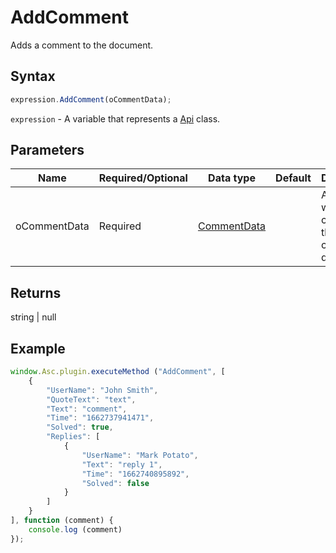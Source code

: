# AddComment

Adds a comment to the document.

## Syntax

```javascript
expression.AddComment(oCommentData);
```

`expression` - A variable that represents a [Api](../Api.md) class.

## Parameters

| **Name** | **Required/Optional** | **Data type** | **Default** | **Description** |
| ------------- | ------------- | ------------- | ------------- | ------------- |
| oCommentData | Required | [CommentData](../../Enumeration/CommentData.md) |  | An object which contains the comment data. |

## Returns

string \| null

## Example

```javascript
window.Asc.plugin.executeMethod ("AddComment", [
    {
        "UserName": "John Smith",
        "QuoteText": "text",
        "Text": "comment",
        "Time": "1662737941471",
        "Solved": true,
        "Replies": [
            {
                "UserName": "Mark Potato",
                "Text": "reply 1",
                "Time": "1662740895892",
                "Solved": false
            }
        ]
    }
], function (comment) {
    console.log (comment)
});
```
